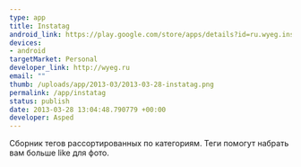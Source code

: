```yaml
--- 
type: app
title: Instatag
android_link: https://play.google.com/store/apps/details?id=ru.wyeg.instatag
devices: 
- android
targetMarket: Personal
developer_link: http://wyeg.ru
email: ""
thumb: /uploads/app/2013-03/2013-03-28-instatag.png
permalink: /app/instatag
status: publish
date: 2013-03-28 13:04:48.790779 +00:00
developer: Asped
---
```


Сборник тегов рассортированных по категориям. Теги помогут набрать вам больше like для фото.
